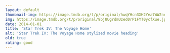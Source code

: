 ```yaml
---
layout: default
thumbnail-img: https://image.tmdb.org/t/p/original/hwqYHcn3XH2Yea7WW2ncvb57joN.png
img: https://image.tmdb.org/t/p/original/9bjUUgrdmUzed0rP1FYT0ycfXue.jpg
date: 2014-01-01
title: 'Star Trek IV: The Voyage Home'
alt: 'Star Trek IV: The Voyage Home stylized movie heading'
old: true
rating: good
---
```

